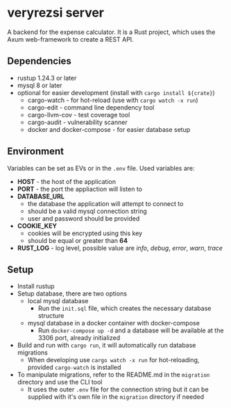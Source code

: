 # veryrezsi server

A backend for the expense calculator. It is a Rust project, which uses the Axum web-framework to create a REST API.

## Dependencies

- rustup 1.24.3 or later
- mysql 8 or later
- optional for easier development (install with `cargo install ${crate}`)
  - cargo-watch - for hot-reload (use with `cargo watch -x run`)
  - cargo-edit - command line dependency tool
  - cargo-llvm-cov - test coverage tool
  - cargo-audit - vulnerability scanner
  - docker and docker-compose - for easier database setup

## Environment

Variables can be set as EVs or in the `.env` file.
Used variables are:

- **HOST** - the host of the application
- **PORT** - the port the appliaction will listen to
- **DATABASE_URL**
  - the database the application will attempt to connect to
  - should be a valid mysql connection string
  - user and password should be provided
- **COOKIE_KEY**
  - cookies will be encrypted using this key
  - should be equal or greater than **64**
- **RUST_LOG** - log level, possible value are _info_, _debug_, _error_, _warn_, _trace_

## Setup

- Install rustup
- Setup database, there are two options
  - local mysql database
    - Run the `init.sql` file, which creates the necessary database structure
  - mysql database in a docker container with docker-compose
    - Run `docker-compose up -d` and a database will be available at the 3306 port, already initialized
- Build and run with `cargo run`, it will automatically run database migrations
  - When developing use `cargo watch -x run` for hot-reloading, provided `cargo-watch` is installed
- To manipulate migrations, refer to the README.md in the `migration` directory and use the CLI tool
  - It uses the outer `.env` file for the connection string but it can be supplied with it's own file in the `migration` directory if needed
